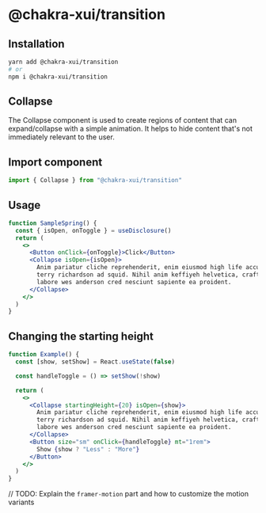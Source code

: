 # @chakra-xui/transition

## Installation

```sh
yarn add @chakra-xui/transition
# or
npm i @chakra-xui/transition
```

## Collapse

The Collapse component is used to create regions of content that can
expand/collapse with a simple animation. It helps to hide content that's not
immediately relevant to the user.

## Import component

```jsx
import { Collapse } from "@chakra-xui/transition"
```

## Usage

```jsx
function SampleSpring() {
  const { isOpen, onToggle } = useDisclosure()
  return (
    <>
      <Button onClick={onToggle}>Click</Button>
      <Collapse isOpen={isOpen}>
        Anim pariatur cliche reprehenderit, enim eiusmod high life accusamus
        terry richardson ad squid. Nihil anim keffiyeh helvetica, craft beer
        labore wes anderson cred nesciunt sapiente ea proident.
      </Collapse>
    </>
  )
}
```

## Changing the starting height

```jsx
function Example() {
  const [show, setShow] = React.useState(false)

  const handleToggle = () => setShow(!show)

  return (
    <>
      <Collapse startingHeight={20} isOpen={show}>
        Anim pariatur cliche reprehenderit, enim eiusmod high life accusamus
        terry richardson ad squid. Nihil anim keffiyeh helvetica, craft beer
        labore wes anderson cred nesciunt sapiente ea proident.
      </Collapse>
      <Button size="sm" onClick={handleToggle} mt="1rem">
        Show {show ? "Less" : "More"}
      </Button>
    </>
  )
}
```

// TODO: Explain the `framer-motion` part and how to customize the motion
variants
